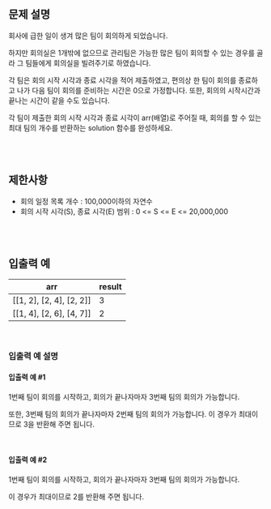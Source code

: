 ## 문제 설명

회사에 급한 일이 생겨 많은 팀이 회의하게 되었습니다.

하지만 회의실은 1개밖에 없으므로 관리팀은 가능한 많은 팀이 회의할 수 있는 경우를 골라 그 팀들에게 회의실을 빌려주기로 하였습니다. 

각 팀은 회의 시작 시각과 종료 시각을 적어 제출하였고, 편의상 한 팀이 회의를 종료하고 나가 다음 팀이 회의를 준비하는 시간은 0으로 가정합니다. 또한, 회의의 시작시간과 끝나는 시간이 같을 수도 있습니다.

각 팀이 제출한 회의 시작 시각과 종료 시각이 arr(배열)로 주어질 때, 회의를 할 수 있는 최대 팀의 개수를 반환하는 solution 함수를 완성하세요.

<br>
<br>


## 제한사항

- 회의 일정 목록 개수 : 100,000이하의 자연수
- 회의 시작 시각(S), 종료 시각(E) 범위 : 0 <= S <= E <= 20,000,000

<br>
<br>

## 입출력 예

|arr|result|
|--|--|
|[[1, 2], [2, 4], [2, 2]]|3|
|[[1, 4], [2, 6], [4, 7]]|2|

<br>

### 입출력 예 설명

#### 입출력 예 #1

1번째 팀이 회의를 시작하고, 회의가 끝나자마자 3번째 팀의 회의가 가능합니다. 

또한, 3번째 팀의 회의가 끝나자마자 2번째 팀의 회의가 가능합니다. 이 경우가 최대이므로 3을 반환해 주면 됩니다.

<br>

#### 입출력 예 #2

1번째 팀이 회의를 시작하고, 회의가 끝나자마자 3번째 팀의 회의가 가능합니다. 

이 경우가 최대이므로 2를 반환해 주면 됩니다.
